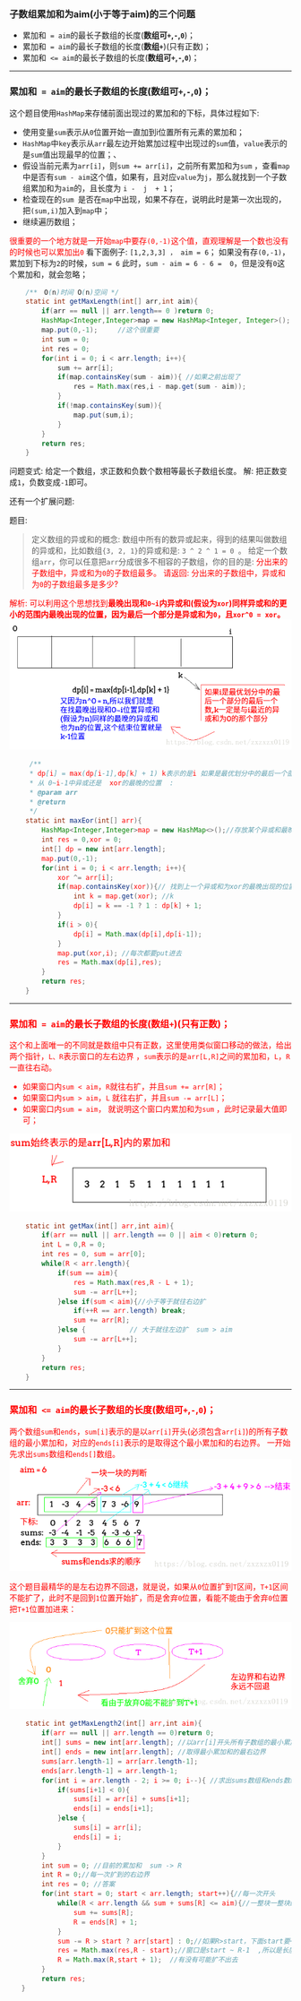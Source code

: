 ﻿### 子数组累加和为aim(小于等于aim)的三个问题

 - 累加和` = aim`的最长子数组的长度(**数组可`+`,`-`,`0`**)；
 - 累加和` = aim`的最长子数组的长度(**数组`+`**)(只有正数)；
 - 累加和` <= aim`的最长子数组的长度(**数组可`+`,`-`,`0`**)；

***
### 累加和` = aim`的最长子数组的长度(**数组可`+`,`-`,`0`**)；
这个题目使用`HashMap`来存储前面出现过的累加和的下标，具体过程如下: 

 - 使用变量`sum`表示从`0`位置开始一直加到i位置所有元素的累加和；
 - `HashMap`中`key`表示从`arr`最左边开始累加过程中出现过的`sum`值，`value`表示的是`sum`值出现最早的位置；、
 - 假设当前元素为`arr[i]`，则`sum += arr[i]`，之前所有累加和为`sum` ，查看`map`中是否有`sum - aim`这个值，如果有，且对应`value`为`j`，那么就找到一个子数组累加和为`aim`的，且长度为 `i -  j  + 1`；
 - 检查现在的`sum `是否在`map`中出现，如果不存在，说明此时是第一次出现的，把`(sum,i)`加入到`map`中；
 - 继续遍历数组；

<font color = red> 很重要的一个地方就是一开始`map`中要存`(0,-1)`这个值，直观理解是一个数也没有的时候也可以累加出`0`</font>
看下面例子: 
`[1,2,3,3] ， aim = 6`；
如果没有存`(0,-1)`，累加到下标为`2`的时候，`sum = 6` 此时，`sum - aim = 6 - 6 =  0`，但是没有`0`这个累加和，就会忽略； 

```java
	/**　O(n)时间 O(n)空间 */
    static int getMaxLength(int[] arr,int aim){
        if(arr == null || arr.length== 0 )return 0;
        HashMap<Integer,Integer>map = new HashMap<Integer, Integer>(); //表示key这个累加和最早出现在value位置
        map.put(0,-1);     //这个很重要
        int sum = 0;
        int res = 0;
        for(int i = 0; i < arr.length; i++){
            sum += arr[i];
            if(map.containsKey(sum - aim)){ //如果之前出现了
                res = Math.max(res,i - map.get(sum - aim));
            }
            if(!map.containsKey(sum)){
                map.put(sum,i);
            }
        }
        return res;
    }
```
问题变式: 给定一个数组，求正数和负数个数相等最长子数组长度。
解: 把正数变成`1`，负数变成`-1`即可。


还有一个扩展问题: 

题目: 
> 定义数组的异或和的概念: 
> 数组中所有的数异或起来，得到的结果叫做数组的异或和，比如数组`{3, 2, 1}`的异或和是: `3 ^ 2 ^ 1 = 0 `。
> 给定一个数组`arr`，你可以任意把`arr`分成很多不相容的子数组，你的目的是: <font color = red>分出来的子数组中，异或和为`0`的子数组最多。
> 请返回: 分出来的子数组中，异或和为`0`的子数组最多是多少?  

解析: 可以利用这个思想找到**最晚出现和`0~i`内异或和(假设为`xor`)同样异或和的更小的范围内最晚出现的位置，因为最后一个部分是异或和为`0`，且`xor^0 = xor`。**
![这里写图片描述](images/tp1.png)

```java
	 /**
     * dp[i] = max(dp[i-1],dp[k] + 1) k表示的是i 如果是最优划分中的最后一个部分的最后一个数的话，k是那个部分的开始的地方的前一个
     * 从 0~i-1中异或还是  xor的最晚的位置  :
     * @param arr
     * @return
     */
    static int maxEor(int[] arr){
        HashMap<Integer,Integer>map = new HashMap<>();//存放某个异或和最晚出现的位置
        int res = 0,xor = 0;
        int[] dp = new int[arr.length];
        map.put(0,-1);
        for(int i = 0; i < arr.length; i++){
            xor ^= arr[i];
            if(map.containsKey(xor)){// 找到上一个异或和为xor的最晚出现的位置　　　因为xor^0 = xor
                int k = map.get(xor); //k
                dp[i] = k == -1 ? 1 : dp[k] + 1;
            }
            if(i > 0){
                dp[i] = Math.max(dp[i],dp[i-1]);
            }
            map.put(xor,i); //每次都要put进去
            res = Math.max(dp[i],res);
        }
        return res;
    }
```

***
### 累加和` = aim`的最长子数组的长度(**数组`+`**)(只有正数)；
这个和上面唯一的不同就是数组中只有正数，这里使用类似窗口移动的做法，给出两个指针，`L、R`表示窗口的左右边界 ，`sum`表示的是`arr[L,R]`之间的累加和，`L`，`R`一直往右动。

 - 如果窗口内`sum < aim`，`R`就往右扩，并且`sum += arr[R]`；
 - 如果窗口内`sum > aim`，`L` 就往右扩，并且`sum -= arr[L]`；
 - 如果窗口内`sum = aim`， 就说明这个窗口内累加和为`sum` ，此时记录最大值即可；

![这里写图片描述](images/tp2.png)



```java
    static int getMax(int[] arr,int aim){
        if(arr == null || arr.length == 0 || aim < 0)return 0;
        int L = 0,R = 0;
        int res = 0, sum = arr[0];
        while(R < arr.length){
            if(sum == aim){
                res = Math.max(res,R - L + 1);
                sum -= arr[L++];
            }else if(sum < aim){//小于等于就往右边扩
                if(++R == arr.length) break;
                sum += arr[R];
            }else {           // 大于就往左边扩  sum > aim
                sum -= arr[L++];
            }
        }
        return res;
    }
```
***
### 累加和` <= aim`的最长子数组的长度(**数组可`+`,`-`,`0`**)；
两个数组`sum`和`ends`，`sum[i]`表示的是以`arr[i]`开头(必须包含`arr[i]`)的所有子数组的最小累加和，对应的`ends[i]`表示的是取得这个最小累加和的右边界。 一开始先求出`sums`数组和`ends[]`数组。
![这里写图片描述](images/tp3.png)

这个题目最精华的是左右边界不回退，就是说，如果从`0`位置扩到`T`区间，`T+1`区间不能扩了，此时不是回到`1`位置开始扩，而是舍弃`0`位置，看能不能由于舍弃`0`位置把`T+1`位置加进来：

![这里写图片描述](images/tp4.png)

```java
    static int getMaxLength2(int[] arr,int aim){
        if(arr == null || arr.length == 0)return 0;
        int[] sums = new int[arr.length]; //以arr[i]开头所有子数组的最小累加和
        int[] ends = new int[arr.length]; //取得最小累加和的最右边界
        sums[arr.length-1] = arr[arr.length-1];
        ends[arr.length-1] = arr.length-1;
        for(int i = arr.length - 2; i >= 0; i--){ //求出sums数组和ends数组
            if(sums[i+1] < 0){
                sums[i] = arr[i] + sums[i+1];
                ends[i] = ends[i+1];
            }else {
                sums[i] = arr[i];
                ends[i] = i;
            }
        }
        int sum = 0; //目前的累加和  sum -> R
        int R = 0;//每一次扩到的右边界
        int res = 0; //答案
        for(int start = 0; start < arr.length; start++){//每一次开头
            while(R < arr.length && sum + sums[R] <= aim){//一整块一整块的扩
                sum += sums[R];
                R = ends[R] + 1;
            }
            sum -= R > start ? arr[start] : 0;//如果R>start，下面start要++了，窗口内减去arr[start]
            res = Math.max(res,R - start);//窗口是start ~ R-1  ,所以是长度为R-start
            R = Math.max(R,start + 1);  //有没有可能扩不出去
        }
        return res;
   }
```


